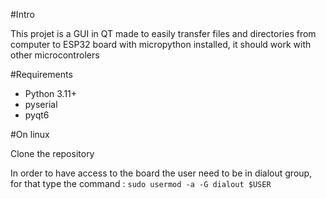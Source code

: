 #Intro

This projet is a GUI in QT made to easily transfer files and directories from computer to ESP32 board with micropython installed, it should work with other microcontrolers

#Requirements

- Python 3.11+
- pyserial
- pyqt6

#On linux

Clone the repository

In order to have access to the board the user need to be in dialout group, for that type the command :
`sudo usermod -a -G dialout $USER`

